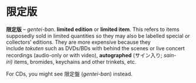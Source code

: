 # 限定版

**限定版** – _gentei-ban_. **limited edition** or **limited item**. This refers to items supposedly sold in limited quantities so they may also be labelled special or collectors’ editions. They are more expensive because they include _tokuten_ such as DVDs/BDs with behind the scenes or live concert recordings (audio-only or with video), **autographed** (サイン入り; _sain-iri)_ items, bromides, keychains and other trinkets, etc.

For CDs, you might see 限定盤 (_gentei-ban_) instead.
